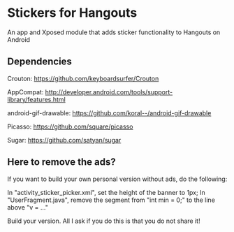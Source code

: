 # Stickers for Hangouts

An app and Xposed module that adds sticker functionality to Hangouts on Android

## Dependencies
Crouton: https://github.com/keyboardsurfer/Crouton

AppCompat: http://developer.android.com/tools/support-library/features.html

android-gif-drawable: https://github.com/koral--/android-gif-drawable

Picasso: https://github.com/square/picasso

Sugar: https://github.com/satyan/sugar

## Here to remove the ads?
If you want to build your own personal version without ads, do the following:

In "activity_sticker_picker.xml", set the height of the banner to 1px;
In "UserFragment.java", remove the segment from "int min = 0;" to the line above "v = ..."

Build your version.
All I ask if you do this is that you do not share it!